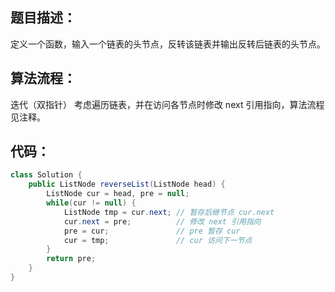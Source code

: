 ﻿## 题目描述：

定义一个函数，输入一个链表的头节点，反转该链表并输出反转后链表的头节点。

## 算法流程：

迭代（双指针）
考虑遍历链表，并在访问各节点时修改 next 引用指向，算法流程见注释。

## 代码：

```java
class Solution {
    public ListNode reverseList(ListNode head) {
        ListNode cur = head, pre = null;
        while(cur != null) {
            ListNode tmp = cur.next; // 暂存后继节点 cur.next
            cur.next = pre;          // 修改 next 引用指向
            pre = cur;               // pre 暂存 cur
            cur = tmp;               // cur 访问下一节点
        }
        return pre;
    }
}
```

